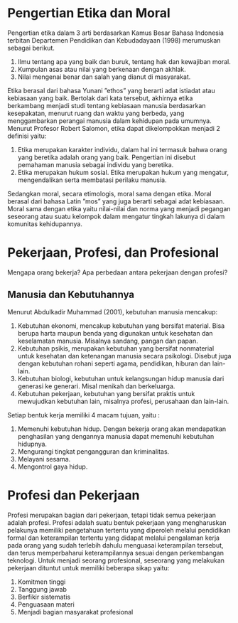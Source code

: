 # Pengertian Etika dan Moral

Pengertian etika dalam 3 arti berdasarkan Kamus Besar Bahasa Indonesia terbitan Departemen Pendidikan dan Kebudadayaan (1998) merumuskan sebagai berikut.

1. Ilmu tentang apa yang baik dan buruk, tentang hak dan kewajiban moral.
2. Kumpulan asas atau nilai yang berkenaan dengan akhlak.
3. Nilai mengenai benar dan salah yang dianut di masyarakat.


Etika berasal dari bahasa Yunani ”ethos” yang berarti adat istiadat atau kebiasaan yang baik. Bertolak dari kata tersebut, akhirnya etika berkambang menjadi studi tentang kebiasaan manusia berdasarkan kesepakatan, menurut ruang dan waktu yang berbeda, yang menggambarkan perangai manusia dalam kehidupan pada umumnya. Menurut  Profesor Robert  Salomon, etika dapat dikelompokkan menjadi 2 definisi yaitu:

1. Etika merupakan karakter individu, dalam hal ini termasuk bahwa orang yang beretika adalah orang yang baik. Pengertian ini disebut pemahaman manusia sebagai individu yang beretika.
2. Etika merupakan hukum sosial. Etika merupakan hukum yang mengatur, mengendalikan serta membatasi perilaku manusia.


Sedangkan moral, secara etimologis, moral sama dengan etika. Moral berasal dari bahasa Latin ”mos” yang juga berarti sebagai adat kebiasaan. Moral sama dengan etika yaitu nilai-nilai dan norma yang menjadi pegangan seseorang atau suatu kelompok dalam mengatur tingkah lakunya di dalam komunitas kehidupannya.


# Pekerjaan, Profesi, dan Profesional

Mengapa orang bekerja? Apa perbedaan antara pekerjaan dengan profesi?

## Manusia dan Kebutuhannya

Menurut Abdulkadir Muhammad (2001), kebutuhan manusia mencakup:

1. Kebutuhan ekonomi, mencakup kebutuhan yang bersifat material. Bisa berupa harta maupun benda yang digunakan untuk kesehatan dan keselamatan manusia. Misalnya sandang, pangan dan papan.
2. Kebutuhan psikis, merupakan kebutuhan yang bersifat nonmaterial untuk kesehatan dan ketenangan manusia secara psikologi. Disebut juga dengan kebutuhan rohani seperti agama, pendidikan, hiburan dan lain-lain.
3. Kebutuhan biologi, kebutuhan untuk kelangsungan hidup manusia dari generasi ke generari. Misal menikah dan berkeluarga.
4. Kebutuhan pekerjaan, kebutuhan yang bersifat praktis untuk mewujudkan kebutuhan lain, misalnya profesi, perusahaan dan lain-lain.


Setiap bentuk kerja memiliki 4 macam tujuan, yaitu  :

1. Memenuhi kebutuhan hidup. Dengan bekerja orang akan mendapatkan penghasilan yang dengannya manusia dapat memenuhi kebutuhan hidupnya.
2. Mengurangi tingkat pengangguran dan kriminalitas.
3. Melayani sesama.
4. Mengontrol gaya hidup.


# Profesi dan Pekerjaan

Profesi merupakan bagian dari pekerjaan, tetapi tidak semua pekerjaan adalah profesi. Profesi adalah suatu bentuk pekerjaan yang mengharuskan pelakunya memiliki pengetahuan tertentu yang diperoleh melalui pendidikan formal dan keterampilan tertentu yang didapat melalui pengalaman kerja pada orang yang sudah terlebih dahulu menguasai keterampilan tersebut, dan terus memperbaharui keterampilannya sesuai dengan perkembangan teknologi. Untuk menjadi seorang profesional, seseorang yang melakukan pekerjaan dituntut untuk memiliki beberapa sikap yaitu:

1. Komitmen tinggi
2. Tanggung jawab
3. Berfikir sistematis
4. Penguasaan materi
5. Menjadi bagian masyarakat profesional 
